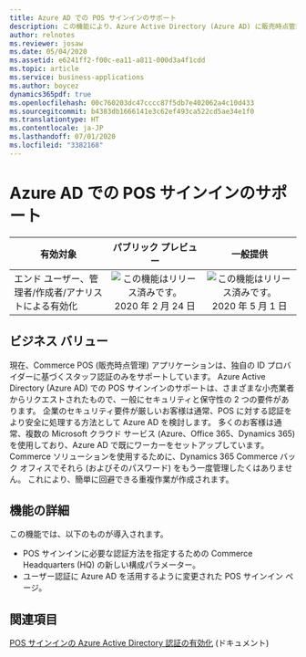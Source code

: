 ```yaml
---
title: Azure AD での POS サインインのサポート
description: この機能により、Azure Active Directory (Azure AD) に販売時点管理 (POS) サインインのサポートが提供されます。
author: relnotes
ms.reviewer: josaw
ms.date: 05/04/2020
ms.assetid: e6241ff2-f00c-ea11-a811-000d3a4f1cdd
ms.topic: article
ms.service: business-applications
ms.author: boycez
dynamics365pdf: true
ms.openlocfilehash: 00c760203dc47cccc87f5db7e402062a4c10d433
ms.sourcegitcommit: b4383db1666141e3c62ef493ca522cd5ae34e1f0
ms.translationtype: HT
ms.contentlocale: ja-JP
ms.lasthandoff: 07/01/2020
ms.locfileid: "3382168"
---
```

# <a name="azure-ad-support-for-pos-sign-in"></a>Azure AD での POS サインインのサポート


| 有効対象    |  パブリック プレビュー | 一般提供 | 
| ---------- | :----------: |:----------: |
|エンド ユーザー、管理者/作成者/アナリストによる有効化|![この機能はリリース済みです。](/dynamics365-release-plan/media/green-checkmark.png "この機能はリリース済みです。") 2020 年 2 月 24 日| ![この機能はリリース済みです。](/dynamics365-release-plan/media/green-checkmark.png "この機能はリリース済みです。") 2020 年 5 月 1 日|


## <a name="business-value"></a>ビジネス バリュー
<!-- bv start -->
現在、Commerce POS (販売時点管理) アプリケーションは、独自の ID プロバイダーに基づくスタッフ認証のみをサポートしています。 Azure Active Directory (Azure AD) での POS サインインのサポートは、さまざまな小売業者からリクエストされたもので、一般にセキュリティと保守性の 2 つの要件があります。 企業のセキュリティ要件が厳しいお客様は通常、POS に対する認証をより安全に処理する方法として Azure AD を検討します。 多くのお客様は通常、複数の Microsoft クラウド サービス (Azure、Office 365、Dynamics 365) を使用しており、Azure AD で既にワーカーをセットアップしています。 Commerce ソリューションを使用するために、Dynamics 365 Commerce バック オフィスでそれら (およびそのパスワード) をもう一度管理したくはありません。 これにより、簡単に回避できる重複作業が作成されます。
<!-- bv end -->



## <a name="feature-details"></a>機能の詳細
<!--feature detail start -->
この機能では、以下のものが導入されます。

- POS サインインに必要な認証方法を指定するための Commerce Headquarters (HQ) の新しい構成パラメーター。
- ユーザー認証に Azure AD を活用するように変更された POS サインイン ページ。
<!--feature detail end -->










## <a name="see-also"></a>関連項目

<!--docs start-->
[POS サインインの Azure Active Directory 認証の有効化](https://docs.microsoft.com/dynamics365/commerce/aad-pos-logon) (ドキュメント)
<!--docs end-->
